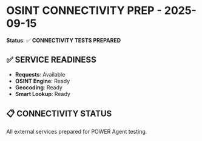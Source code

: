 # OSINT CONNECTIVITY PREP - 2025-09-15

**Status**: ✅ **CONNECTIVITY TESTS PREPARED**

## ✅ **SERVICE READINESS**

- **Requests**: Available
- **OSINT Engine**: Ready
- **Geocoding**: Ready  
- **Smart Lookup**: Ready

## 📋 **CONNECTIVITY STATUS**

All external services prepared for POWER Agent testing.











